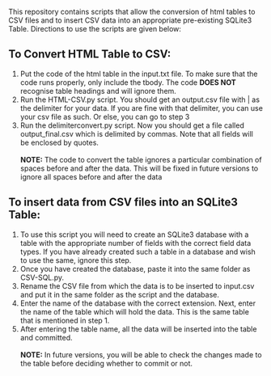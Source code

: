 
This repository contains scripts that allow the conversion of html tables to CSV files and to insert CSV data into an appropriate pre-existing SQLite3 Table. Directions to use the scripts are given below:

## To Convert HTML Table to CSV:

1) Put the code of the html table in the input.txt file. To make sure that the code runs properly, only include the tbody. The code **DOES NOT** recognise table headings and will ignore them.
2) Run the HTML-CSV.py script. You should get an output.csv file with | as the delimiter for your data. If you are fine with that delimiter, you can use your csv file as such. Or else, you can go to step 3
3) Run the delimiterconvert.py script. Now you should get a file called output_final.csv which is delimited by commas. Note that all fields will be enclosed by quotes.<br><br>
**NOTE:** The code to convert the table ignores a particular combination of spaces before and after the data. This will be fixed in future versions to ignore all spaces before and after the data

## To insert data from CSV files into an SQLite3 Table:

1) To use this script you will need to create an SQLite3 database with a table with the appropriate number of fields with the correct field data types. If you have already created such a table in a database and wish to use the same, ignore this step.
2) Once you have created the database, paste it into the same folder as CSV-SQL.py. 
3) Rename the CSV file from which the data is to be inserted to input.csv and put it in the same folder as the script and the database.
4) Enter the name of the database with the correct extension. Next, enter the name of the table which will hold the data. This is the same table that is mentioned in step 1.
5) After entering the table name, all the data will be inserted into the table and committed.<br><br>
**NOTE:** In future versions, you will be able to check the changes made to the table before deciding whether to commit or not.